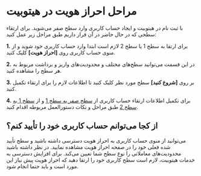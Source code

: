 # مراحل احراز هویت در هیتوبیت

با ثبت نام در هیتوبیت و ایجاد حساب کاربری وارد سطح صفر می‌شوید. برای ارتقاء سطحی که در حال حاضر در آن قرار داریم طبق مراحل زیر عمل کنید: 

**1.**	برای ارتقا به سطح 1 یا سطح 2 لازم است ابتدا وارد حساب کاربری خود شوید و از منوی حساب کاربری روی **[احراز هویت]** کلیک کنید.

**2.**	در این قسمت می‌توانید سطح‌های مختلف و محدودیت‌های واریز و برداشت مربوط به هر سطح را مشاهده کنید.

**3.** بر روی **[شروع کنید]** سطح مورد نظر کلیک کنید تا اطلاعات لازم را برای ارتقاء تکمیل کنید.

**4.** برای تکمیل اطلاعات ارتقاء حساب کاربری از [سطح صفر به سطح 1](https://github.com/HitoBitCo/FAQDocs/blob/main/Account-Functions/Identity-Verification/HowToUpgradeFromLevel1To2/HowToUpgradeFromLevel1To2.md)
 و از [سطح 1 به سطح 2](https://github.com/HitoBitCo/FAQDocs/blob/main/Account-Functions/Identity-Verification/HowToUpgradeFromLevel2To3/HowToUpgradeFromLevel2To3.md)
 طبق مراحل و نکات دستورالعمل مربوطه اقدام کنید.
 
## از کجا می‌توانم حساب کاربری خود را تأیید کنم؟

می‌توانید از منوی حساب کاربری به احراز هویت دسترسی داشته باشید و سطح تأیید شده فعلی خود را در صفحه احراز هویت مشاهده نمایید. در نظر داشته باشید محدودیت‌های معاملاتی را نوع سطح شما تعیین می‌کند. برای افزایش دسترسی به خدمات هیتوبیت، لازم است سطح کاربری خود را ارتقا دهید که احراز هویت پیش نیاز این مورد است و باید حتما انجام شود.

